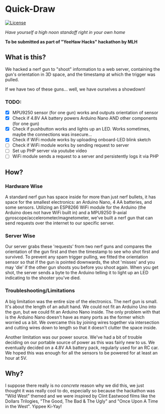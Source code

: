 # Quick-Draw
[![License](https://img.shields.io/badge/License-MIT-blue?style=for-the-badge)]()

*Have yourself a high noon standoff right in your own home*

**To be submitted as part of "YeeHaw Hacks" hackathon by MLH**

## What is this?
We hacked a nerf gun to "shoot" information to a web server, containing the gun's orientation in 3D space, and the timestamp at which the trigger was pulled. 

If we have two of these guns... well, we have ourselves a showdown!

### TODO:
- [X] MPU9250 sensor (for one gun) works and outputs orientation of sensor
- [X] Check if 4.8V AA battery powers Arduino Nano AND other components (for one gun)
- [X] Check if pushbutton works and lights up an LED. Works sometimes, maybe the connections was insecure...
- [X] Check if WiFi module works by uploading onboard-LED blink sketch
- [ ] Check if WiFi module works by sending request to server
- [ ] Set up PHP server via youtube video
- [ ] WiFi module sends a request to a server and persistently logs it via PHP

## How?
### Hardware Wise
A standard nerf gun has space inside for more than just nerf bullets, it has space for the smallest electronics: an Arduino Nano, 4 AA batteries, and some sensors. Utilizing an ESP8266 WiFi module for the Arduino (the Arduino does not have WiFi built in) and a MPU9250 9-axial gyroscope/accelerometer/magnetometer, we've built a nerf gun that can send requests over the internet to our specific server.

### Server Wise
Our server grabs these 'requests' from two nerf guns and compares the orientation of the gun first and then the timestamp to see who shot first and survived. To prevent any spam trigger pulling, we fitted the orientation sensor so that if the gun is pointed downwards, the shot 'misses' and you may 'die' if the other gun shoots you before you shoot again. When you get shot, the server sends a byte to the Arduino telling it to light up an LED indicating to the shooter you've died.

### Troubleshooting/Limitations
A big limitation was the entire size of the electronics. The nerf gun is small. It's about the length of an adult hand. We could not fit an Arduino Uno into the gun, but we could fit an Arduino Nano inside. The only problem with that is the Arduino Nano doesn't have as many ports as the former which worried us a bit. We overcame this by joining wires together via intersection and cutting wires down to length so that it doesn't clutter the space inside.

Another limitation was our power source. We've had a bit of trouble deciding on our portable source of power as this was fairly new to us. We eventually decided on a 4.8V AA battery pack, regularly used for an RC car. We hoped this was enough for all the sensors to be powered for at least an hour at 5V.

## Why?
I suppose there really is no _concrete_ reason why we did this, we just thought it was really cool to do, especially so because the hackathon was "Wild West" themed and we were inspired by Clint Eastwood films like the Dollars Trilogies, "The Good, The Bad & The Ugly" and "Once Upon A Time in the West". Yippee Ki-Yay!
